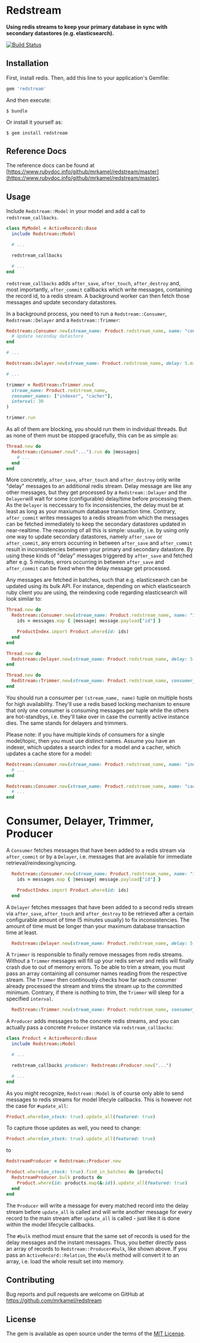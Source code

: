 
# Redstream

**Using redis streams to keep your primary database in sync with secondary
datastores (e.g. elasticsearch).**

[![Build Status](https://secure.travis-ci.org/mrkamel/redstream.png?branch=master)](http://travis-ci.org/mrkamel/redstream)

## Installation

First, install redis. Then, add this line to your application's Gemfile:

```ruby
gem 'redstream'
```

And then execute:

    $ bundle

Or install it yourself as:

    $ gem install redstream

## Reference Docs

The reference docs can be found at
[https://www.rubydoc.info/github/mrkamel/redstream/master](https://www.rubydoc.info/github/mrkamel/redstream/master).

## Usage

Include `Redstream::Model` in your model and add a call to
`redstream_callbacks`.

```ruby
class MyModel < ActiveRecord::Base
  include Redstream::Model

  # ...

  redstream_callbacks

  # ...
end
```

`redstream_callbacks` adds `after_save`, `after_touch`, `after_destroy` and,
most importantly, `after_commit` callbacks which write messages, containing the
record id, to a redis stream. A background worker can then fetch those messages
and update secondary datastores.

In a background process, you need to run a `Redstream::Consumer`, `Redstream::Delayer`
and a `Redstream::Trimmer`:

```ruby
Redstream::Consumer.new(stream_name: Product.redstream_name, name: "consumer").run do |messages|
  # Update seconday datastore
end

# ...

Redstream::Delayer.new(stream_name: Product.redstream_name, delay: 5.minutes).run

# ...

trimmer = RedStream::Trimmer.new(
  stream_name: Product.redstream_name,
  consumer_names: ["indexer", "cacher"],
  interval: 30
)

trimmer.run
```

As all of them are blocking, you should run them in individual threads. But as
none of them must be stopped gracefully, this can be as simple as:

```ruby
Thread.new do
  Redstream::Consumer.new("...").run do |messages|
    # ...
  end
end
```

More concretely, `after_save`, `after_touch` and `after_destroy` only write
"delay" messages to an additional redis stream. Delay message are like any
other messages, but they get processed by a `Redstream::Delayer` and the
`Delayer`will wait for some (configurable) delay/time before processing them.
As the `Delayer` is neccessary to fix inconsistencies, the delay must be at
least as long as your maxiumum database transaction time. Contrary,
`after_commit` writes messages to a redis stream from which the messages can
be fetched immediately to keep the secondary datastores updated in
near-realtime. The reasoning of all this is simple: usually, i.e. by using only
one way to update secondary datastores, namely `after_save` or `after_commit`,
any errors occurring in between `after_save` and `after_commit` result in
inconsistencies between your primary and secondary datastore. By using these
kinds of "delay" messages triggered by `after_save` and fetched after e.g. 5
minutes, errors occurring in between `after_save` and `after_commit` can be
fixed when the delay message get processed.

Any messages are fetched in batches, such that e.g. elasticsearch can be
updated using its bulk API. For instance, depending on which elasticsearch ruby
client you are using, the reindexing code regarding elasticsearch will look
similar to:

```ruby
Thread.new do
  Redstream::Consumer.new(stream_name: Product.redstream_name, name: "indexer").run do |messages|
    ids = messages.map { |message| message.payload["id"] }

    ProductIndex.import Product.where(id: ids)
  end
end

Thread.new do
  Redstream::Delayer.new(stream_name: Product.redstream_name, delay: 5.minutes).run
end

Thread.new do
  RedStream::Trimmer.new(stream_name: Product.redstream_name, consumer_names: ["indexer"], interval: 30).run
end
```

You should run a consumer per `(stream_name, name)` tuple on multiple hosts for
high availability. They'll use a redis based locking mechanism to ensure that
only one consumer is consuming messages per tuple while the others are
hot-standbys, i.e. they'll take over in case the currently active instance
dies. The same stands for delayers and trimmers.

Please note: if you have multiple kinds of consumers for a single model/topic,
then you must use distinct names. Assume you have an indexer, which updates a
search index for a model and a cacher, which updates a cache store for a model:

```ruby
Redstream::Consumer.new(stream_name: Product.redstream_name, name: "indexer").run do |messages|
  # ...
end

Redstream::Consumer.new(stream_name: Product.redstream_name, name: "cacher").run do |messages|
  # ...
end
```

# Consumer, Delayer, Trimmer, Producer

A `Consumer` fetches messages that have been added to a redis stream via
`after_commit` or by a `Delayer`, i.e. messages that are available for
immediate retrieval/reindexing/syncing.

```ruby
  Redstream::Consumer.new(stream_name: Product.redstream_name, name: "indexer").run do |messages|
    ids = messages.map { |message| message.payload["id"] }

    ProductIndex.import Product.where(id: ids)
  end
```

A `Delayer` fetches messages that have been added to a second redis stream via
`after_save`, `after_touch` and `after_destroy` to be retrieved after a certain
configurable amount of time (5 minutes usually) to fix inconsistencies. The
amount of time must be longer than your maximum database transaction time at
least.

```ruby
  Redstream::Delayer.new(stream_name: Product.redstream_name, delay: 5.minutes).run
```

A `Trimmer` is responsible to finally remove messages from redis streams.
Without a `Trimmer` messages will fill up your redis server and redis will
finally crash due to out of memory errors. To be able to trim a stream, you
must pass an array containing all consumer names reading from the respective
stream. The `Trimmer` then continously checks how far each consumer already
processed the stream and trims the stream up to the committed minimum.
Contrary, if there is nothing to trim, the `Trimmer` will sleep for a specified
`interval`.

```ruby
  RedStream::Trimmer.new(stream_name: Product.redstream_name, consumer_names: ["indexer"], interval: 30).run
```

A `Producer` adds messages to the concrete redis streams, and you
can actually pass a concrete `Producer` instance via `redstream_callbacks`:

```ruby
class Product < ActiveRecord::Base
  include Redstream::Model

  # ...

  redstream_callbacks producer: Redstream::Producer.new("...")

  # ...
end
```

As you might recognize, `Redstream::Model` is of course only able to send
messages to redis streams for model lifecyle callbacks. This is however not
the case for `#update_all`:

```ruby
Product.where(on_stock: true).update_all(featured: true)
```

To capture those updates as well, you need to change:

```ruby
Product.where(on_stock: true).update_all(featured: true)
```

to

```ruby
RedstreamProducer = Redstream::Producer.new

Product.where(on_stock: true).find_in_batches do |products|
  RedstreamProducer.bulk products do
    Product.where(id: products.map(&:id)).update_all(featured: true)
  end
end
```

The `Producer` will write a message for every matched record into the delay
stream before `update_all` is called and will write another message for every
record to the main stream after `update_all` is called - just like it is done
within the model lifecycle callbacks.

The `#bulk` method must ensure that the same set of records is used for the
delay messages and the instant messages. Thus, you better directly pass an
array of records to `Redstream::Producer#bulk`, like shown above. If you pass
an `ActiveRecord::Relation`, the `#bulk` method will convert it to an array,
i.e. load the whole result set into memory.

## Contributing

Bug reports and pull requests are welcome on GitHub at https://github.com/mrkamel/redstream

## License

The gem is available as open source under the terms of the [MIT License](http://opensource.org/licenses/MIT).

